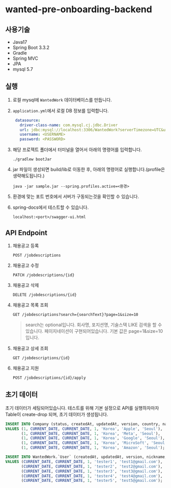 # wanted-pre-onboarding-backend
## 사용기술
- Java17
- Spring Boot 3.3.2
- Gradle
- Spring MVC
- JPA
- mysql 5.7
## 실행
1. 로컬 mysql에 `WantedWork` 데이터베이스를 만듭니다.
2. `application.yml`에서 로컬 DB 정보를 입력합니다.
   ```yaml
    datasource:
      driver-class-name: com.mysql.cj.jdbc.Driver
      url: jdbc:mysql://localhost:3306/WantedWork?serverTimezone=UTC&useCursors=false&sendStringParametersAsUnicode=false&characterEncoding=utf8&zeroDateTimeBehavior=convertToNull&autoReconnect=true&useSSL=false
      username: <USERNAME>
      password: <PASSWORD>
   ```
3. 해당 프로젝트 폴더에서 터미널을 열어서 아래의 명령어를 입력합니다.
    ```shell
    ./gradlew bootJar
    ```
4. jar 파일이 생성되면 build/lib로 이동한 후, 아래의 명령어로 실행합니다.(profile은 생략해도됩니다.)
    ```shell
    java -jar sample.jar --spring.profiles.active=<환경>
    ```
   
5. 환경에 맞는 포트 번호에서 서버가 구동되는것을 확인할 수 있습니다.

6. spring-docs에서 테스트할 수 있습니다.
    ```text
    localhost:<port>/swagger-ui.html
    ```

## API Endpoint
1. 채용공고 등록
   ```http request
   POST /jobdescriptions 
   ```
2. 채용공고 수정
   ```http request
   PATCH /jobdescriptions/{id}
   ```
3. 채용공고 삭제
   ```http request
   DELETE /jobdescriptions/{id}
   ```
4. 채용공고 목록 조회
   ```http request
   GET /jobdescriptions?search={searchText}?page=1&size=10
   ```
   > search는 optional입니다. 회사명, 포지션명, 기술스택 LIKE 검색을 할 수 있습니다.
   > 페이지네이션이 구현되어있습니다. 기본 값은 page=1&size=10입니다.
5. 채용공고 상세 조회
   ```http request
   GET /jobdescriptions/{id} 
   ```
6. 채용공고 지원
    ```http request
   POST /jobdescriptions/{id}/apply
   ```
## 초기 데이터
초기 데이터가 세팅되어있습니다. 테스트를 위해 기본 설정으로 API를 실행하자마자 Table이 create-drop 되며, 초기 데이터가 생성됩니다.
```sql
INSERT INTO Company (status, createdAt, updatedAt, version, country, name, region)
VALUES (1, CURRENT_DATE, CURRENT_DATE, 1, 'Korea', 'Apple', 'Seoul'),
       (1, CURRENT_DATE, CURRENT_DATE, 1, 'Korea', 'Meta', 'Seoul'),
       (1, CURRENT_DATE, CURRENT_DATE, 1, 'Korea', 'Google', 'Seoul'),
       (1, CURRENT_DATE, CURRENT_DATE, 1, 'Korea', 'MicroSoft', 'Seoul'),
       (1, CURRENT_DATE, CURRENT_DATE, 1, 'Korea', 'Amazon', 'Seoul');

INSERT INTO WantedWork.`User` (createdAt, updatedAt, version, nickname, email)
VALUES (CURRENT_DATE, CURRENT_DATE, 1, 'tester1', 'test1@gmail.com'),
       (CURRENT_DATE, CURRENT_DATE, 1, 'tester2', 'test2@gmail.com'),
       (CURRENT_DATE, CURRENT_DATE, 1, 'tester3', 'test3@gmail.com'),
       (CURRENT_DATE, CURRENT_DATE, 1, 'tester4', 'test4@gmail.com'),
       (CURRENT_DATE, CURRENT_DATE, 1, 'tester5', 'test5@gmail.com');
```
